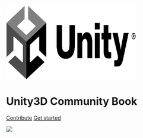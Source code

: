 
<img src="https://raw.githubusercontent.com/agarcialeon/unity3D-book/master/docs/unity_logo.png" width="350" height="200" />

# Unity3D Community Book

[Contribute](https://github.com/agarcialeon/unity3D-book)
[Get started](README.md)

![](bg.jpg)

